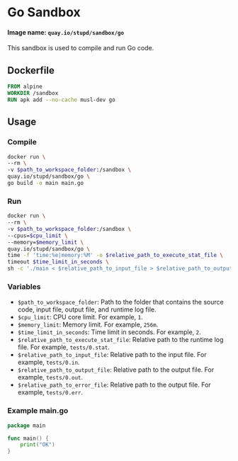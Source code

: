 # Go Sandbox
#### Image name: `quay.io/stupd/sandbox/go`

This sandbox is used to compile and run Go code.

## Dockerfile
```Dockerfile
FROM alpine
WORKDIR /sandbox
RUN apk add --no-cache musl-dev go
```

## Usage

### Compile
```bash
docker run \
--rm \
-v $path_to_workspace_folder:/sandbox \
quay.io/stupd/sandbox/go \
go build -o main main.go
```

### Run
```bash
docker run \
--rm \
-v $path_to_workspace_folder:/sandbox \
--cpus=$cpu_limit \
--memory=$memory_limit \
quay.io/stupd/sandbox/go \
time -f 'time:%e|memory:%M' -o $relative_path_to_execute_stat_file \
timeout $time_limit_in_seconds \
sh -c './main < $relative_path_to_input_file > $relative_path_to_output_file 2> $relative_path_to_error_file'
```

### Variables
- `$path_to_workspace_folder`: Path to the folder that contains the source code, input file, output file, and runtime log file.
- `$cpu_limit`: CPU core limit. For example, `1`.
- `$memory_limit`: Memory limit. For example, `256m`.
- `$time_limit_in_seconds`: Time limit in seconds. For example, `2`.
- `$relative_path_to_execute_stat_file`: Relative path to the runtime log file. For example, `tests/0.stat`.
- `$relative_path_to_input_file`: Relative path to the input file. For example, `tests/0.in`.
- `$relative_path_to_output_file`: Relative path to the output file. For example, `tests/0.out`.
- `$relative_path_to_error_file`: Relative path to the output file. For example, `tests/0.err`.

### Example main.go
```go
package main

func main() {
	print("OK")
}
```